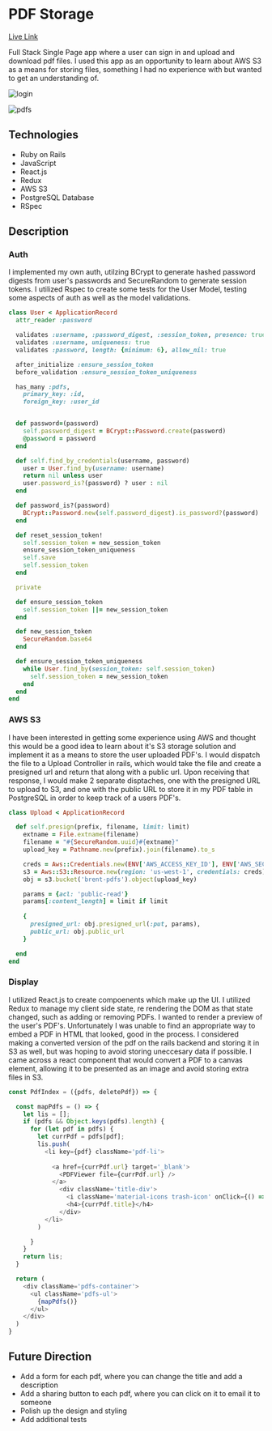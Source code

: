 # PDF Storage 


[Live Link](http://brents-pdfs.herokuapp.com)

Full Stack Single Page app where a user can sign in and upload and download pdf
files. I used this app as an opportunity to learn about AWS S3 as a means for
storing files, something I had no experience with but wanted to get an
understanding of. 

![login](./images/login.png)

![pdfs](./images/pdfs.png)


## Technologies 

- Ruby on Rails 
- JavaScript 
- React.js
- Redux 
- AWS S3
- PostgreSQL Database 
- RSpec

## Description 


### Auth
I implemented my own auth, utilzing BCrypt to generate hashed password digests from user's passwords and
SecureRandom to generate session tokens. I utilized Rspec to create some tests
for the User Model, testing some aspects of auth as well as the model
  validations.

```ruby
class User < ApplicationRecord
  attr_reader :password

  validates :username, :password_digest, :session_token, presence: true
  validates :username, uniqueness: true
  validates :password, length: {minimum: 6}, allow_nil: true

  after_initialize :ensure_session_token
  before_validation :ensure_session_token_uniqueness

  has_many :pdfs,
    primary_key: :id,
    foreign_key: :user_id


  def password=(password)
    self.password_digest = BCrypt::Password.create(password) 
    @password = password
  end

  def self.find_by_credentials(username, password)
    user = User.find_by(username: username)
    return nil unless user
    user.password_is?(password) ? user : nil
  end

  def password_is?(password)
    BCrypt::Password.new(self.password_digest).is_password?(password)
  end

  def reset_session_token!
    self.session_token = new_session_token
    ensure_session_token_uniqueness
    self.save
    self.session_token
  end

  private

  def ensure_session_token
    self.session_token ||= new_session_token
  end

  def new_session_token
    SecureRandom.base64
  end

  def ensure_session_token_uniqueness
    while User.find_by(session_token: self.session_token)
      self.session_token = new_session_token
    end
  end
end

```


### AWS S3

I have been interested in getting some experience using AWS and thought this
would be a good idea to learn about it's S3 storage solution and implement it as
a means to store the user uploaded PDF's. I would dispatch the file to a Upload
Controller in rails, which would take the file and create a presigned url and
return that along with a public url. Upon receiving that response, I would make
2 separate disptaches, one with the presigned URL to upload to S3, and one with
the public URL to store it in my PDF table in PostgreSQL in order to keep track
of a users PDF's.


```ruby
class Upload < ApplicationRecord

  def self.presign(prefix, filename, limit: limit)
    extname = File.extname(filename)
    filename = "#{SecureRandom.uuid}#{extname}"
    upload_key = Pathname.new(prefix).join(filename).to_s

    creds = Aws::Credentials.new(ENV['AWS_ACCESS_KEY_ID'], ENV['AWS_SECRET_ACCESS_KEY'])
    s3 = Aws::S3::Resource.new(region: 'us-west-1', credentials: creds)
    obj = s3.bucket('brent-pdfs').object(upload_key)

    params = {acl: 'public-read'}
    params[:content_length] = limit if limit
    
    {
      presigned_url: obj.presigned_url(:put, params),
      public_url: obj.public_url
    }

  end
end
```

### Display

I utilized React.js to create compoenents which make up the UI. I utilized Redux
to manage my client side state, re rendering the DOM as that state changed, such
as adding or removing PDFs. I wanted to render a preview of the user's PDF's.
Unfortunately I was unable to find an appropriate way to embed a PDF in
HTML that looked, good in the process. I considered making a converted version
of the pdf on the rails backend and storing it in S3 as well, but was hoping to
avoid storing uneccesary data if possible. I came across a react component that
would convert a PDF to a canvas element, allowing it to be presented as an image
and avoid storing extra files in S3.

```javascript
const PdfIndex = ({pdfs, deletePdf}) => {

  const mapPdfs = () => {
    let lis = [];
    if (pdfs && Object.keys(pdfs).length) {
      for (let pdf in pdfs) {
        let currPdf = pdfs[pdf];
        lis.push(
          <li key={pdf} className='pdf-li'>
           
            <a href={currPdf.url} target='_blank'>
              <PDFViewer file={currPdf.url} />
            </a>
              <div className='title-div'>
                <i className='material-icons trash-icon' onClick={() => deletePdf(pdf)}>delete</i>
                <h4>{currPdf.title}</h4>
              </div>
          </li>
        )

      }
    }
    return lis;
  }

  return (
    <div className='pdfs-container'>
      <ul className='pdfs-ul'>
        {mapPdfs()}
      </ul>
    </div>
  )
}
```


## Future Direction 

- Add a form for each pdf, where you can change the title and add a description
- Add a sharing button to each pdf, where you can click on it to email it to
  someone
- Polish up the design and styling
- Add additional tests  
